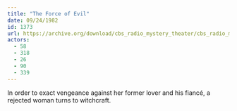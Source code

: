 ```yaml
---
title: "The Force of Evil"
date: 09/24/1982
id: 1373
url: https://archive.org/download/cbs_radio_mystery_theater/cbs_radio_mystery_theater-1351-1399.zip/cbs_radio_mystery_theater-1351-1399%2Fcbsrmt_1373_the_force_of_evil.mp3
actors:
  - 58
  - 318
  - 26
  - 90
  - 339
---
```

In order to exact vengeance against her former lover and his fiancé, a rejected woman turns to witchcraft.